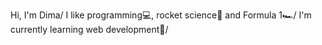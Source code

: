 Hi, I'm Dima/
I like programming💻, rocket science🚀 and Formula 1🏎/
I'm currently learning web development🌱/
